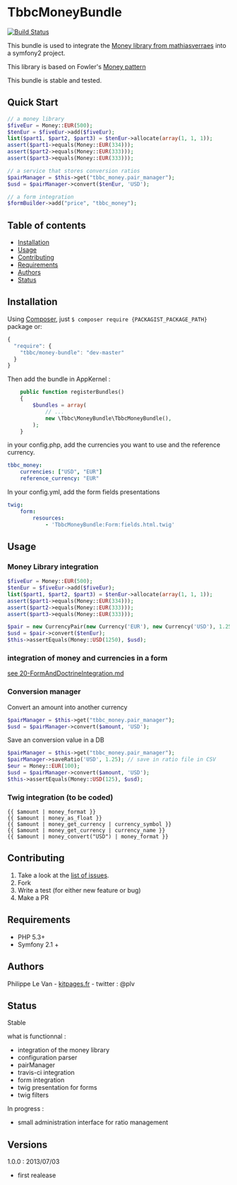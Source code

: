 TbbcMoneyBundle
===============

[![Build Status](https://travis-ci.org/TheBigBrainsCompany/TbbcMoneyBundle.png?branch=master)](https://travis-ci.org/TheBigBrainsCompany/TbbcMoneyBundle)

This bundle is used to integrate the [Money library from mathiasverraes](https://github.com/mathiasverraes/money) into
a symfony2 project.

This library is based on Fowler's [Money pattern](http://blog.verraes.net/2011/04/fowler-money-pattern-in-php/)

This bundle is stable and tested.

Quick Start
-----------

```php
// a money library
$fiveEur = Money::EUR(500);
$tenEur = $fiveEur->add($fiveEur);
list($part1, $part2, $part3) = $tenEur->allocate(array(1, 1, 1));
assert($part1->equals(Money::EUR(334)));
assert($part2->equals(Money::EUR(333)));
assert($part3->equals(Money::EUR(333)));

// a service that stores conversion ratios
$pairManager = $this->get("tbbc_money.pair_manager");
$usd = $pairManager->convert($tenEur, 'USD');

// a form integration
$formBuilder->add("price", "tbbc_money");
```

Table of contents
-----------------

* [Installation](#installation)
* [Usage](#usage)
* [Contributing](#contributing)
* [Requirements](#requirements)
* [Authors](#authors)
* [Status](#status)

Installation
------------

Using [Composer](http://getcomposer.org/), just `$ composer require {PACKAGIST_PACKAGE_PATH}` package or:

``` javascript
{
  "require": {
    "tbbc/money-bundle": "dev-master"
  }
}
```

Then add the bundle in AppKernel :

```php
    public function registerBundles()
    {
        $bundles = array(
            // ...
            new \Tbbc\MoneyBundle\TbbcMoneyBundle(),
        );
    }
```

in your config.php, add the currencies you want to use and the reference currency.

```yaml
tbbc_money:
    currencies: ["USD", "EUR"]
    reference_currency: "EUR"
```

In your config.yml, add the form fields presentations

```yaml
twig:
    form:
        resources:
            - 'TbbcMoneyBundle:Form:fields.html.twig'
```


Usage
-----

### Money Library integration

```php
$fiveEur = Money::EUR(500);
$tenEur = $fiveEur->add($fiveEur);
list($part1, $part2, $part3) = $tenEur->allocate(array(1, 1, 1));
assert($part1->equals(Money::EUR(334)));
assert($part2->equals(Money::EUR(333)));
assert($part3->equals(Money::EUR(333)));

$pair = new CurrencyPair(new Currency('EUR'), new Currency('USD'), 1.2500);
$usd = $pair->convert($tenEur);
$this->assertEquals(Money::USD(1250), $usd);
```

### integration of money and currencies in a form

[see 20-FormAndDoctrineIntegration.md](https://github.com/TheBigBrainsCompany/TbbcMoneyBundle/blob/master/Resources/doc/20-FormAndDoctrineIntegration.md)

### Conversion manager

Convert an amount into another currency
```php
$pairManager = $this->get("tbbc_money.pair_manager");
$usd = $pairManager->convert($amount, 'USD');
```

Save an conversion value in a DB
```php
$pairManager = $this->get("tbbc_money.pair_manager");
$pairManager->saveRatio('USD', 1.25); // save in ratio file in CSV
$eur = Money::EUR(100);
$usd = $pairManager->convert($amount, 'USD');
$this->assertEquals(Money::USD(125), $usd);
```

### Twig integration (to be coded)

```twig
{{ $amount | money_format }}
{{ $amount | money_as_float }}
{{ $amount | money_get_currency | currency_symbol }}
{{ $amount | money_get_currency | currency_name }}
{{ $amount | money_convert("USD") | money_format }}
```



Contributing
------------

1. Take a look at the [list of issues](https://github.com/TheBigBrainsCompany/TbbcMoneyBundle).
2. Fork
3. Write a test (for either new feature or bug)
4. Make a PR

Requirements
------------

* PHP 5.3+
* Symfony 2.1 +

Authors
-------

Philippe Le Van - [kitpages.fr](http://www.kitpages.fr) - twitter : @plv


Status
------

Stable

what is functionnal :

* integration of the money library
* configuration parser
* pairManager
* travis-ci integration
* form integration
* twig presentation for forms
* twig filters

In progress :

* small administration interface for ratio management

Versions
--------

1.0.0 : 2013/07/03

* first realease


